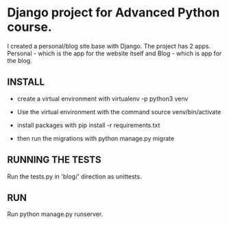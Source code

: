 # Django project for Advanced Python course.

I created a personal/blog site base with Django.
The project has 2 apps. Personal - which is the app for the website itself and Blog - which is app for the blog.

## INSTALL

* create a virtual environment with virtualenv -p python3 venv

* Use the virtual environment with the command source venv/bin/activate

* install packages with pip install -r requirements.txt

* then run the migrations with python manage.py migrate

## RUNNING THE TESTS

Run the tests.py in 'blog/' direction as unittests.

## RUN
Run python manage.py runserver.